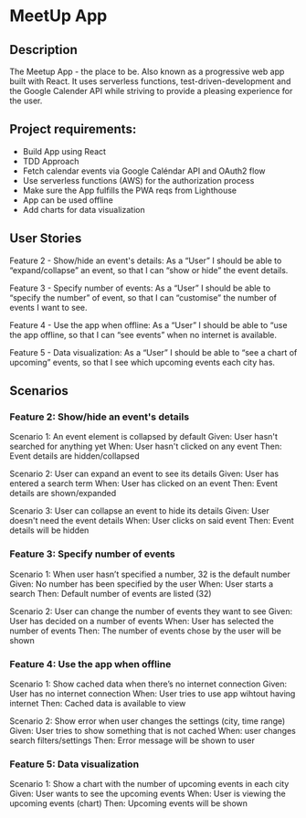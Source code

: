 # MeetUp App

## Description

The Meetup App - the place to be.
Also known as a progressive web app built with React. It uses serverless functions,
test-driven-development and the Google Calender API while striving to provide a pleasing experience for the user.

## Project requirements:

- Build App using React
- TDD Approach
- Fetch calendar events via Google Caléndar API and OAuth2 flow
- Use serverless functions (AWS) for the authorization process
- Make sure the App fulfills the PWA reqs from Lighthouse
- App can be used offline
- Add charts for data visualization

## User Stories

Feature 2 - Show/hide an event's details:
As a “User” I should be able to “expand/collapse” an event, so that I can “show or hide” the event details.

Feature 3 - Specify number of events:
As a “User” I should be able to “specify the number” of event, so that I can “customise” the number of events I want to see.

Feature 4 - Use the app when offline:
As a “User” I should be able to “use the app offline, so that I can “see events” when no internet is available.

Feature 5 - Data visualization:
As a “User” I should be able to “see a chart of upcoming” events, so that I see which upcoming events each city has.

## Scenarios

### Feature 2: Show/hide an event's details

Scenario 1: An event element is collapsed by default
Given: User hasn't searched for anything yet
When: User hasn't clicked on any event
Then: Event details are hidden/collapsed

Scenario 2: User can expand an event to see its details
Given: User has entered a search term
When: User has clicked on an event
Then: Event details are shown/expanded

Scenario 3: User can collapse an event to hide its details
Given: User doesn't need the event details
When: User clicks on said event
Then: Event details will be hidden

### Feature 3: Specify number of events

Scenario 1: When user hasn’t specified a number, 32 is the default number
Given: No number has been specified by the user
When: User starts a search
Then: Default number of events are listed (32)

Scenario 2: User can change the number of events they want to see
Given: User has decided on a number of events
When: User has selected the number of events
Then: The number of events chose by the user will be shown

### Feature 4: Use the app when offline

Scenario 1: Show cached data when there’s no internet connection
Given: User has no internet connection
When: User tries to use app wihtout having internet
Then: Cached data is available to view

Scenario 2: Show error when user changes the settings (city, time range)
Given: User tries to show something that is not cached
When: user changes search filters/settings
Then: Error message will be shown to user

### Feature 5: Data visualization

Scenario 1: Show a chart with the number of upcoming events in each city
Given: User wants to see the upcoming events
When: User is viewing the upcoming events (chart)
Then: Upcoming events will be shown
